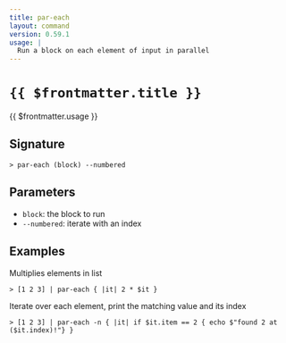 ```yaml
---
title: par-each
layout: command
version: 0.59.1
usage: |
  Run a block on each element of input in parallel
---
```


# `{{ $frontmatter.title }}`

<div style='white-space: pre-wrap;'>{{ $frontmatter.usage }}</div>

## Signature

```> par-each (block) --numbered```

## Parameters

 -  `block`: the block to run
 -  `--numbered`: iterate with an index

## Examples

Multiplies elements in list
```shell
> [1 2 3] | par-each { |it| 2 * $it }
```

Iterate over each element, print the matching value and its index
```shell
> [1 2 3] | par-each -n { |it| if $it.item == 2 { echo $"found 2 at ($it.index)!"} }
```
